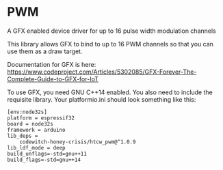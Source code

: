 # PWM

A GFX enabled device driver for up to 16 pulse width modulation channels

This library allows GFX to bind to up to 16 PWM channels so that you can use them as a draw target.

Documentation for GFX is here: https://www.codeproject.com/Articles/5302085/GFX-Forever-The-Complete-Guide-to-GFX-for-IoT

To use GFX, you need GNU C++14 enabled. You also need to include the requisite library. Your platformio.ini should look something like this:

```
[env:node32s]
platform = espressif32
board = node32s
framework = arduino
lib_deps = 
	codewitch-honey-crisis/htcw_pwm@^1.0.9
lib_ldf_mode = deep
build_unflags=-std=gnu++11
build_flags=-std=gnu++14
```